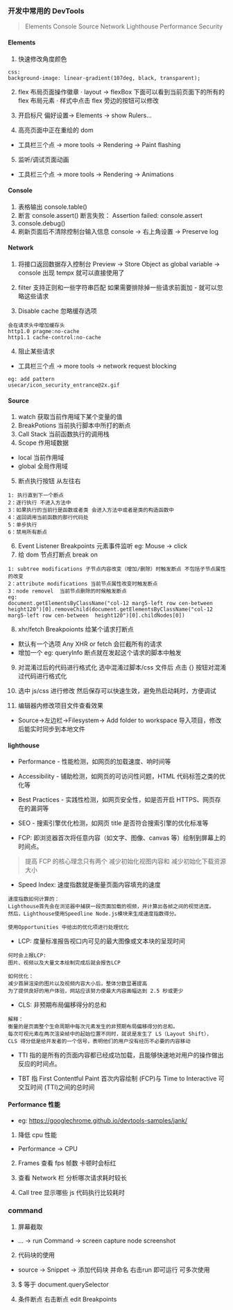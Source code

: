 ### 开发中常用的 DevTools

> Elements
> Console
> Source
> Network
> Lighthouse
> Performance
> Security

#### Elements

1. 快速修改角度颜色

```
css:
background-image: linear-gradient(107deg, black, transparent);
```

2. flex 布局页面操作徽章
   · layout -> flexBox 下面可以看到当前页面下的所有的 flex 布局元素
   · 样式中点击 flex 旁边的按钮可以修改
3. 开启标尺 偏好设置-> Elements -> show Rulers...

4. 高亮页面中正在重绘的 dom

- 工具栏三个点 -> more tools -> Rendering -> Paint flashing

5. 监听/调试页面动画

- 工具栏三个点 -> more tools -> Rendering -> Animations

#### Console

1. 表格输出 console.table()
2. 断言 console.assert() 断言失败： Assertion failed: console.assert
3. console.debug()
4. 刷新页面后不清除控制台输入信息 console -> 右上角设置 -> Preserve log

#### Network

1. 将接口返回数据存入控制台
   Preview -> Store Object as global variable -> console 出现 tempx 就可以直接使用了

2. filter 支持正则和一些字符串匹配 如果需要排除掉一些请求前面加 - 就可以忽略这些请求
3. Disable cache 忽略缓存选项

```
会在请求头中增加缓存头
http1.0 pragme:no-cache
http1.1 cache-control:no-cache
```

4. 阻止某些请求

- 工具栏三个点 -> more tools -> network request blocking

```
eg: add pattern
usecar/icon_security_entrance@2x.gif
```

#### Source

1. watch 获取当前作用域下某个变量的值
2. BreakPotions 当前执行脚本中所打的断点
3. Call Stack 当前函数执行的调用栈
4. Scope 作用域数据

- local 当前作用域
- global 全局作用域

5. 断点执行按钮 从左往右

```
1: 执行直到下一个断点
2：逐行执行 不进入方法中
3：如果执行的当前行是函数或者类 会进入方法中或者是类的构造函数中
4：返回调用当前函数的那行代码处
5：单步执行
6：禁用所有断点
```

6. Event Listener Breakpoints 元素事件监听
   eg: Mouse -> click
7. 给 dom 节点打断点 break on

```
1: subtree modifications 子节点内容改变（增加/删除）时触发断点 不包括子节点属性的改变
2：attribute modifications 当前节点属性改变时触发断点
3：node removel  当前节点删除的时候触发断点
eg:
document.getElementsByClassName("col-12 marg5-left row cen-between  height120")[0].removeChild(document.getElementsByClassName("col-12 marg5-left row cen-between  height120")[0].childNodes[0])
```

8. xhr/fetch Breakpoionts 给某个请求打断点

- 默认有一个选项 Any XHR or fetch 会拦截所有的请求
- 增加一个 eg: queryInfo 断点就在发起这个请求的脚本中触发

9. 对混淆过后的代码进行格式化 选中混淆过脚本/css 文件后 点击 {} 按钮对混淆过代码进行格式化

10. 选中 js/css 进行修改 然后保存可以快速生效，避免热启动耗时，方便调试

11. 编辑器内修改项目文件查看效果

- Source->左边栏->Filesystem-> Add folder to workspace 导入项目，修改后能实时同步到本地文件

#### lighthouse

- Performance - 性能检测，如网页的加载速度、响时间等

- Accessibility - 铺助检测，如网页的可访问性问题，HTML 代码标签之类的优化等

- Best Practices - 实践性检测，如网页安全性，如是否开启 HTTPS、网页存在的漏洞等

- SEO - 搜索引擎优化检测，如网页 title 是否符合搜索引擎的优化标准等

- FCP: 即浏览器首次将任意内容（如文字、图像、canvas 等）绘制到屏幕上的时间点。

> 提高 FCP 的核心理念只有两个 减少初始化视图内容和 减少初始化下载资源大小

- Speed Index: 速度指数就是衡量页面内容填充的速度

```
速度指数如何计算的：
Lighthouse首先会在浏览器中捕获一段页面加载的视频，并计算出各帧之间的视觉进度。
然后，Lighthouse使用Speedline Node.js模块来生成速度指数得分。

使用Opportunities 中给出的优化项进行处理优化
```

- LCP: 度量标准报告视口内可见的最大图像或文本块的呈现时间

```
何时会上报LCP:
图片、视频以及大量文本绘制完成后就会报告LCP

如何优化：
减少首屏渲染的图片以及视频内容大小后，整体分数显著提高
为了提供良好的用户体验，网站应该努力使最大内容画幅达到 2.5 秒或更少
```

- CLS: 非预期布局偏移得分的总和

```
解释：
衡量的是页面整个生命周期中每次元素发生的非预期布局偏移得分的总和。
每次可视元素在两次渲染帧中的起始位置不同时，就说是发生了 LS（Layout Shift），
CLS 得分低是给开发者的一个信号，表明他们的用户没有经历不必要的内容移动
```

- TTI 指的是所有的页面内容都已经成功加载，且能够快速地对用户的操作做出反应的时间点。

- TBT 指 First Contentful Paint 首次内容绘制 (FCP)与 Time to Interactive 可交互时间 (TTI)之间的总时间

#### Performance 性能

- eg: https://googlechrome.github.io/devtools-samples/jank/

1. 降低 cpu 性能

- Performance -> CPU

2. Frames 查看 fps 帧数 卡顿时会标红

3. 查看 Network 栏 分析哪次请求耗时较长
4. Call tree 显示哪些 js 代码执行比较耗时


<!-- 掘金小册中看到的有用的调试技巧 -->
### command 
1. 屏幕截取
- ... -> run Command -> screen  capture node screenshot

2. 代码块的使用
- source -> Snippet -> 添加代码块 并命名  右击run 即可运行 可多次使用

3. $ 等于 document.querySelector

4. 条件断点 右击断点 edit Breakpoints